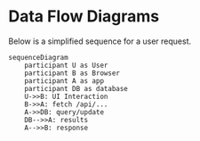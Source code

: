 # Data Flow Diagrams

Below is a simplified sequence for a user request.

```mermaid
sequenceDiagram
    participant U as User
    participant B as Browser
    participant A as app
    participant DB as database
    U->>B: UI Interaction
    B->>A: fetch /api/...
    A->>DB: query/update
    DB-->>A: results
    A-->>B: response
```
